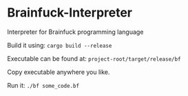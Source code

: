 # Brainfuck-Interpreter
Interpreter for Brainfuck programming language

Build it using:
`cargo build --release`

Executable can be found at:
`project-root/target/release/bf`

Copy executable anywhere you like.

Run it:
`./bf some_code.bf`
